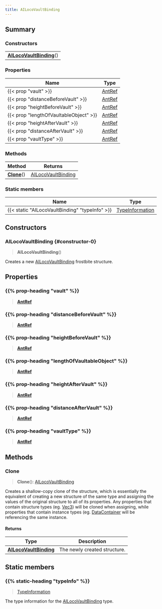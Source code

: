 ```yaml
---
title: AILocoVaultBinding
---
```



## Summary
### Constructors
| |
| ----------- |
| **[AILocoVaultBinding](#constructor-0)**() |

### Properties
| Name | Type |
| ---- | ---- |
| {{< prop "vault" >}} | [AntRef](/vext/ref/fb/antref) |
| {{< prop "distanceBeforeVault" >}} | [AntRef](/vext/ref/fb/antref) |
| {{< prop "heightBeforeVault" >}} | [AntRef](/vext/ref/fb/antref) |
| {{< prop "lengthOfVaultableObject" >}} | [AntRef](/vext/ref/fb/antref) |
| {{< prop "heightAfterVault" >}} | [AntRef](/vext/ref/fb/antref) |
| {{< prop "distanceAfterVault" >}} | [AntRef](/vext/ref/fb/antref) |
| {{< prop "vaultType" >}} | [AntRef](/vext/ref/fb/antref) |

### Methods
| Method | Returns |
| ------ | ---- |
| **[Clone](#clone)**() | [AILocoVaultBinding](/vext/ref/fb/ailocovaultbinding) |

### Static members
| Name | Type |
| ---- | ---- |
| {{< static "AILocoVaultBinding" "typeInfo" >}} | [TypeInformation](/vext/ref/shared/class/typeinformation) |

## Constructors
### AILocoVaultBinding {#constructor-0}
> **AILocoVaultBinding**()

Creates a new [AILocoVaultBinding](/vext/ref/fb/ailocovaultbinding) frostbite structure.

## Properties
### {{% prop-heading "vault" %}}
> **[AntRef](/vext/ref/fb/antref)**

### {{% prop-heading "distanceBeforeVault" %}}
> **[AntRef](/vext/ref/fb/antref)**

### {{% prop-heading "heightBeforeVault" %}}
> **[AntRef](/vext/ref/fb/antref)**

### {{% prop-heading "lengthOfVaultableObject" %}}
> **[AntRef](/vext/ref/fb/antref)**

### {{% prop-heading "heightAfterVault" %}}
> **[AntRef](/vext/ref/fb/antref)**

### {{% prop-heading "distanceAfterVault" %}}
> **[AntRef](/vext/ref/fb/antref)**

### {{% prop-heading "vaultType" %}}
> **[AntRef](/vext/ref/fb/antref)**

## Methods
### Clone
> **Clone**(): [AILocoVaultBinding](/vext/ref/fb/ailocovaultbinding)

Creates a shallow-copy clone of the structure, which is essentially the equivalent of creating a new structure of the same type and assigning the values of the original structure to all of its properties. Any properties that contain structure types (eg. [Vec3](/vext/ref/shared/class/vec3)) will be cloned when assigning, while properties that contain instance types (eg. [DataContainer](/vext/ref/shared/class/datacontainer) will be referencing the same instance.

#### Returns
| Type | Description |
| ---- | ----------- |
| **[AILocoVaultBinding](/vext/ref/fb/ailocovaultbinding)** | The newly created structure. |

## Static members
### {{% static-heading "typeInfo" %}}
> [TypeInformation](/vext/ref/shared/class/typeinformation)

The type information for the [AILocoVaultBinding](/vext/ref/fb/ailocovaultbinding) type.

